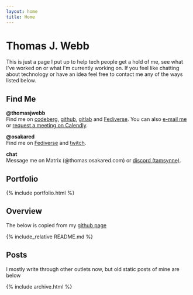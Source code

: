 ```yaml
---
layout: home
title: Home
---
```



# Thomas J. Webb

This is just a page I put up to help tech people get a hold of me, see what I've worked on or what I'm currently working on. If you feel like chatting about technology or have an idea feel free to contact me any of the ways listed below.

## Find Me

**@thomasjwebb**  
Find me on [codeberg](https://codeberg.org/thomasjwebb), [github](https://github.com/thomasjwebb/), [gitlab](https://gitlab.com/thomasjwebb) and [Fediverse](https://haxe.social/@tjw).
You can also [e-mail me](mailto:thomas@thomasjwebb.com) or [request a meeting on Calendly](https://calendly.com/thomasjwebb/30min).

**@osakared**  
Find me on [Fediverse](https://haxe.social/@osakared) and [twitch](https://www.twitch.tv/osakared).

**chat**  
Message me on Matrix (@thomas:osakared.com) or [discord (tamsynne)](https://discord.com/users/tamsynne).

## Portfolio

{% include portfolio.html %}

## Overview

The below is copied from my [github page](https://github.com/thomasjwebb/)

{% include_relative README.md %}

## Posts

I mostly write through other outlets now, but old static posts of mine are below

{% include archive.html %}
